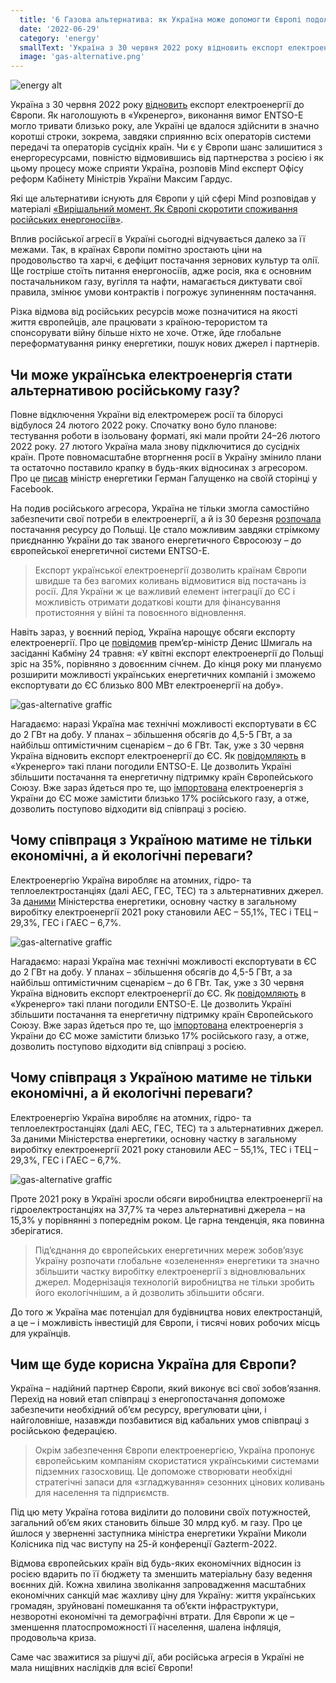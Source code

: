 ```yaml
---
  title: '6 Газова альтернатива: як Україна може допомогти Європі подолати енергетичну кризу'
  date: '2022-06-29'
  category: 'energy'
  smallText: 'Україна з 30 червня 2022 року відновить експорт електроенергії до Європи. Як наголошують в «Укренерго», виконання вимог ENTSO-E могло тривати близько року, але Україні це вдалося здійснити в значно коротші строки, зокрема, завдяки сприянню всіх операторів системи передачі та операторів сусідніх країн. Чи є у Європи шанс залишитися з енергоресурсами, повністю відмовившись від партнерства з росією і як цьому процесу може сприяти Україна....'
  image: 'gas-alternative.png'
---
```


![energy alt](gas-alternative.png)

Україна з 30 червня 2022 року [відновить](https://mind.ua/news/20243719-ukrayina-ta-es-vidnovlyuyut-mizhderzhavnu-torgivlyu-elektroenergieyu-ukrenergo) експорт електроенергії до Європи. Як наголошують в «Укренерго», виконання вимог ENTSO-E могло тривати близько року, але Україні це вдалося здійснити в значно коротші строки, зокрема, завдяки сприянню всіх операторів системи передачі та операторів сусідніх країн. Чи є у Європи шанс залишитися з енергоресурсами, повністю відмовившись від партнерства з росією і як цьому процесу може сприяти Україна, розповів Mind експерт Офісу реформ Кабінету Міністрів України Максим Гардус.

Які ще альтернативи існують для Європи у цій сфері Mind розповідав у матеріалі [«Вирішальний момент. Як Європі скоротити споживання російських енергоносіїв»](https://mind.ua/publications/20243694-virishalnij-moment-yak-evropi-skorotiti-spozhivannya-rosijskih-energonosiyiv).

Вплив російської агресії в Україні сьогодні відчувається далеко за її межами. Так, в країнах Європи помітно зростають ціни на продовольство та харчі, є дефіцит постачання зернових культур та олії. Ще гостріше стоїть питання енергоносіїв, адже росія, яка є основним постачальником газу, вугілля та нафти, намагається диктувати свої правила, змінює умови контрактів і погрожує зупиненням постачання.

Різка відмова від російських ресурсів може позначитися на якості життя європейців, але працювати з країною-терористом та спонсорувати війну більше ніхто не хоче. Отже, йде глобальне переформатування ринку енергетики, пошук нових джерел і партнерів. 

## Чи може українська електроенергія стати альтернативою російському газу?

Повне відключення України від електромереж росії та білорусі відбулося 24 лютого 2022 року. Спочатку воно було планове: тестування роботи в ізольовану форматі, які мали пройти 24–26 лютого 2022 року. 27 лютого Україна мала знову підключитися до сусідніх країн. Проте повномасштабне вторгнення росії в Україну змінило плани та остаточно поставило крапку в будь-яких відносинах з агресором. Про це [писав](https://www.facebook.com/permalink.php?story_fbid=487405536344745&id=100052259093871) міністр енергетики Герман Галущенко на своїй сторінці у Facebook.

На подив російського агресора, Україна не тільки змогла самостійно забезпечити свої потреби в електроенергії, а й із 30 березня [розпочала](https://ua.energy/zagalni-novyny/ukrenergo-vidkryvaye-mozhlyvist-dlya-eksportu-elektroenergiyi-v-polshhu/) постачання ресурсу до Польщі. Це стало можливим завдяки стрімкому приєднанню України до так званого енергетичного Євросоюзу – до європейської енергетичної системи ENTSO-E.

>Експорт української електроенергії дозволить країнам Європи швидше та без вагомих коливань відмовитися від постачань із росії. Для України ж це важливий елемент інтеграції до ЄС і можливість отримати додаткові кошти для фінансування протистояння у війні та повоєнного відновлення.

Навіть зараз, у воєнний період, Україна нарощує обсяги експорту електроенергії. Про це [повідомив](https://suspilne.media/242875-ukraina-zbilsue-eksport-elektroenegrii-do-es-smigal/) прем’єр-міністр Денис Шмигаль на засіданні Кабміну 24 травня: «У квітні експорт електроенергії до Польщі зріс на 35%, порівняно з довоєнним січнем. До кінця року ми плануємо розширити можливості українських енергетичних компаній і зможемо експортувати до ЄС близько 800 МВт електроенергії на добу».

![gas-alternative graffic](gas-alternative-grafic.png)

Нагадаємо: наразі Україна має технічні можливості експортувати в ЄС до 2 ГВт на добу. У планах – збільшення обсягів до 4,5-5 ГВт, а за найбільш оптимістичним сценарієм – до 6 ГВт. Так, уже з 30 червня Україна відновить експорт електроенергії до ЄС. Як [повідомляють](https://ua.energy/zagalni-novyny/entso-e-pogodylo-vidnovlennya-eksportu-ukrayinskoyi-elektroenergiyi-do-yes-z-30-chervnya-2022-roku/) в «Укренерго» такі плани погодили ENTSO-E. Це дозволить Україні збільшити постачання та енергетичну підтримку країн Європейського Союзу. Вже зараз йдеться про те, що [імпортована](http://mpe.kmu.gov.ua/minugol/control/uk/publish/article?art_id=245650833&cat_id=35109) електроенергія з України до ЄС може замістити близько 17% російського газу, а отже, дозволить поступово відходити від співпраці з росією.

## Чому співпраця з Україною матиме не тільки економічні, а й екологічні переваги?

Електроенергію Україна виробляє на атомних, гідро- та теплоелектростанціях (далі АЕС, ГЕС, ТЕС) та з альтернативних джерел. За [даними](https://mind.ua/news/20234989-virobnictvo-elektroenergiyi-za-rik-zroslo-na-52) Міністерства енергетики, основну частку в загальному виробітку електроенергії 2021 року становили АЕС – 55,1%, ТЕС і ТЕЦ – 29,3%, ГЕС і ГАЕС – 6,7%.

![gas-alternative graffic](gas-alternative-grafic-2.jpg)

Нагадаємо: наразі Україна має технічні можливості експортувати в ЄС до 2 ГВт на добу. У планах – збільшення обсягів до 4,5-5 ГВт, а за найбільш оптимістичним сценарієм – до 6 ГВт. Так, уже з 30 червня Україна відновить експорт електроенергії до ЄС. Як [повідомляють](https://ua.energy/zagalni-novyny/entso-e-pogodylo-vidnovlennya-eksportu-ukrayinskoyi-elektroenergiyi-do-yes-z-30-chervnya-2022-roku/) в «Укренерго» такі плани погодили ENTSO-E. Це дозволить Україні збільшити постачання та енергетичну підтримку країн Європейського Союзу. Вже зараз йдеться про те, що [імпортована](http://mpe.kmu.gov.ua/minugol/control/uk/publish/article?art_id=245650833&cat_id=35109) електроенергія з України до ЄС може замістити близько 17% російського газу, а отже, дозволить поступово відходити від співпраці з росією.

## Чому співпраця з Україною матиме не тільки економічні, а й екологічні переваги?

Електроенергію Україна виробляє на атомних, гідро- та теплоелектростанціях (далі АЕС, ГЕС, ТЕС) та з альтернативних джерел. За даними Міністерства енергетики, основну частку в загальному виробітку електроенергії 2021 року становили АЕС – 55,1%, ТЕС і ТЕЦ – 29,3%, ГЕС і ГАЕС – 6,7%.

![gas-alternative graffic](gas-alternative-grafic-2.jpg)

Проте 2021 року в Україні зросли обсяги виробництва електроенергії на гідроелектростанціях на 37,7% та через альтернативні джерела – на 15,3% у порівнянні з попереднім роком. Це гарна тенденція, яка повинна зберігатися.

>Під’єднання до європейських енергетичних мереж зобов’язує Україну розпочати глобальне «озеленення» енергетики та значно збільшити частку виробітку електроенергії з відновлювальних джерел. Модернізація технологій виробництва не тільки зробить його екологічнішим, а й дозволить збільшити обсяги.

До того ж Україна має потенціал для будівництва нових електростанцій, а це – і можливість інвестицій для Європи, і тисячі нових робочих місць для українців.

## Чим ще буде корисна Україна для Європи?

Україна – надійний партнер Європи, який виконує всі свої зобов’язання. Перехід на новий етап співпраці з енергопостачання допоможе забезпечити необхідний об’єм ресурсу, врегулювати ціни, і найголовніше, назавжди позбавитися від кабальних умов співпраці з російською федерацією.

>Окрім забезпечення Європи електроенергією, Україна пропонує європейським компаніям скористатися українськими системами підземних газосховищ. Це допоможе створювати необхідні стратегічні запаси для «згладжування» сезонних цінових коливань для населення та підприємств.

Під цю мету Україна готова виділити до половини своїх потужностей, загальний об’єм яких становить більше 30 млрд куб. м газу. Про це йшлося у зверненні заступника міністра енергетики України Миколи Колісника під час виступу на 25-й конференції Gazterm-2022.

Відмова європейських країн від будь-яких економічних відносин із росією вдарить по її бюджету та зменшить матеріальну базу ведення воєнних дій. Кожна хвилина зволікання запровадження масштабних економічних санкцій має жахливу ціну для Україну: життя українських громадян, зруйновані помешкання та об’єкти інфраструктури, незворотні економічні та демографічні втрати. Для Європи ж це – зменшення платоспроможності її населення, шалена інфляція, продовольча криза.

Саме час зважитися за рішучі дії, аби російська агресія в Україні не мала нищівних наслідків для всієї Європи!

